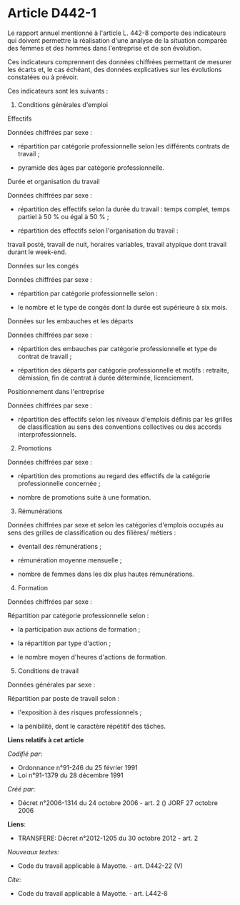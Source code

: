 # Article D442-1

Le rapport annuel mentionné à l'article L. 442-8 comporte des indicateurs qui doivent permettre la réalisation d'une analyse
de la situation comparée des femmes et des hommes dans l'entreprise et de son évolution.

Ces indicateurs comprennent des données chiffrées permettant de mesurer les écarts et, le cas échéant, des données
explicatives sur les évolutions constatées ou à prévoir.

Ces indicateurs sont les suivants :

1. Conditions générales d'emploi

Effectifs

Données chiffrées par sexe :

- répartition par catégorie professionnelle selon les différents contrats de travail ;

- pyramide des âges par catégorie professionnelle.

Durée et organisation du travail

Données chiffrées par sexe :

- répartition des effectifs selon la durée du travail : temps complet, temps partiel à 50 % ou égal à 50 % ;

- répartition des effectifs selon l'organisation du travail :

travail posté, travail de nuit, horaires variables, travail atypique dont travail durant le week-end.

Données sur les congés

Données chiffrées par sexe :

- répartition par catégorie professionnelle selon :

- le nombre et le type de congés dont la durée est supérieure à six mois.

Données sur les embauches et les départs

Données chiffrées par sexe :

- répartition des embauches par catégorie professionnelle et type de contrat de travail ;

- répartition des départs par catégorie professionnelle et motifs : retraite, démission, fin de contrat à durée déterminée,
licenciement.

Positionnement dans l'entreprise

Données chiffrées par sexe :

- répartition des effectifs selon les niveaux d'emplois définis par les grilles de classification au sens des conventions
collectives ou des accords interprofessionnels.

2. Promotions

Données chiffrées par sexe :

- répartition des promotions au regard des effectifs de la catégorie professionnelle concernée ;

- nombre de promotions suite à une formation.

3. Rémunérations

Données chiffrées par sexe et selon les catégories d'emplois occupés au sens des grilles de classification ou des filières/
métiers :

- éventail des rémunérations ;

- rémunération moyenne mensuelle ;

- nombre de femmes dans les dix plus hautes rémunérations.

4. Formation

Données chiffrées par sexe :

Répartition par catégorie professionnelle selon :

- la participation aux actions de formation ;

- la répartition par type d'action ;

- le nombre moyen d'heures d'actions de formation.

5. Conditions de travail

Données générales par sexe :

Répartition par poste de travail selon :

- l'exposition à des risques professionnels ;

- la pénibilité, dont le caractère répétitif des tâches.

**Liens relatifs à cet article**

_Codifié par_:

  - Ordonnance n°91-246 du 25 février 1991
  - Loi n°91-1379 du 28 décembre 1991

_Créé par_:

  - Décret n°2006-1314 du 24 octobre 2006 - art. 2 () JORF 27 octobre 2006

**Liens**:

  - TRANSFERE: Décret n°2012-1205 du 30 octobre 2012 - art. 2

_Nouveaux textes_:

  - Code du travail applicable à Mayotte. - art. D442-22 (V)

_Cite_:

  - Code du travail applicable à Mayotte. - art. L442-8
